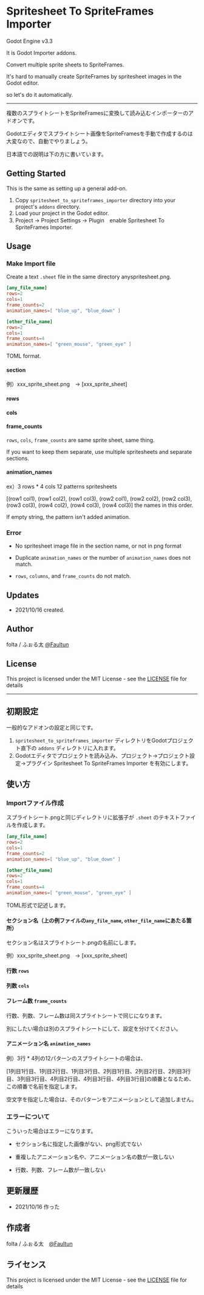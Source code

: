 # Spritesheet To SpriteFrames Importer

Godot Engine v3.3

It is Godot Importer addons.

Convert multiple sprite sheets to SpriteFrames.

It's hard to manually create SpriteFrames by spritesheet images in the Godot editor.

so let's do it automatically.

---

複数のスプライトシートをSpriteFramesに変換して読み込むインポーターのアドオンです。

Godotエディタでスプライトシート画像をSpriteFramesを手動で作成するのは大変なので、自動でやりましょう。

日本語での説明は下の方に書いています。

## Getting Started

This is the same as setting up a general add-on.

1. Copy `spritesheet_to_spriteframes_importer` directory into your project's `addons` directory.
2. Load your project in the Godot editor.
3. Project → Project Settings → Plugin　enable Spritesheet To SpriteFrames Importer.

## Usage

### Make Import file

Create a text `.sheet` file in the same directory anyspritesheet.png.

```toml
[any_file_name]
rows=2
cols=1
frame_counts=2
animation_names=[ "blue_up", "blue_down" ]

[other_file_name]
rows=2
cols=1
frame_counts=4
animation_names=[ "green_mouse", "green_eye" ]
```

TOML format.

#### section

例）xxx_sprite_sheet.png　→ [xxx_sprite_sheet]

#### rows

#### cols

#### frame_counts

`rows`, `cols`, `frame_counts` are same sprite sheet, same thing.

If you want to keep them separate, use multiple spritesheets and separate sections.

#### animation_names

ex）3 rows * 4 cols 12 patterns spritesheets

[(row1 col1), (row1 col2), (row1 col3), (row2 col1), (row2 col2), (row2 col3), (row3 col3), (row4 col2), (row4 col3), (row4 col3)] the names in this order.

If empty string, the pattern isn't added animation.

### Error

- No spritesheet image file in the section name, or not in png format
- Duplicate `animation_names` or the number of `animation_names` does not match.

- `rows`, `columns`, and `frame_counts` do not match.

## Updates

* 2021/10/16 created.

## Author

folta / ふぉる太 [@Faultun](https://twitter.com/faultun)

## License

This project is licensed under the MIT License - see the [LICENSE](LICENSE) file for details



---



## 初期設定

一般的なアドオンの設定と同じです。

1. `spritesheet_to_spriteframes_importer` ディレクトリをGodotプロジェクト直下の `addons` ディレクトリに入れます。
2. Godotエディタでプロジェクトを読み込み、プロジェクト→プロジェクト設定→プラグイン Spritesheet To SpriteFrames Importer を有効にします。

## 使い方

### Importファイル作成

スプライトシート.pngと同じディレクトリに拡張子が `.sheet` のテキストファイルを作成します。

```toml
[any_file_name]
rows=2
cols=1
frame_counts=2
animation_names=[ "blue_up", "blue_down" ]

[other_file_name]
rows=2
cols=1
frame_counts=4
animation_names=[ "green_mouse", "green_eye" ]
```

TOML形式で記述します。

#### セクション名（上の例ファイルの`any_file_name`, `other_file_name`にあたる箇所）

セクション名はスプライトシート.pngの名前にします。

例）xxx_sprite_sheet.png　→ [xxx_sprite_sheet]

#### 行数 `rows`

#### 列数 `cols`

#### フレーム数 `frame_counts`

行数、列数、フレーム数は同スプライトシートで同じになります。

別にしたい場合は別のスプライトシートにして、設定を分けてください。

#### アニメーション名 `animation_names`

例）3行 * 4列の12パターンのスプライトシートの場合は、

[1列目1行目、1列目2行目、1列目3行目、2列目1行目、2列目2行目、2列目3行目、3列目3行目、4列目2行目、4列目3行目、4列目3行目]の順番となるため、この順番で名前を指定します。

空文字を指定した場合は、そのパターンをアニメーションとして追加しません。

### エラーについて

こういった場合はエラーになります。

- セクション名に指定した画像がない、png形式でない
- 重複したアニメーション名や、アニメーション名の数が一致しない

- 行数、列数、フレーム数が一致しない

## 更新履歴

* 2021/10/16 作った

## 作成者

folta / ふぉる太　[@Faultun](https://twitter.com/faultun)

## ライセンス

This project is licensed under the MIT License - see the [LICENSE](LICENSE) file for details
